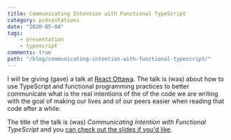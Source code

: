 ```yaml
---
title: Communicating Intention with Functional TypeScript
category: presentations
date: "2020-05-04"
tags:
    - presentation
    - typescript
comments: true
path: "/blog/communicating-intention-with-functional-typescript/"
---
```


I will be giving (gave) a talk at [React Ottawa](https://www.meetup.com/Ottawa-ReactJS-Meetup/events/270442672/). The talk is (was) about how to use TypeScript and functional programming practices to better communicate what is the real intentions of the of the code we are writing with the goal of making our lives and of our peers easier when reading that code after a while.

The title of the talk is (was) *Communicating Intention with Functional TypeScript* and you [can check out the slides if you'd like](/communicating-intention-with-functional-typescript/).